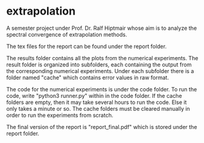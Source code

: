 # extrapolation
A semester project under Prof. Dr. Ralf Hiptmair whose aim is to analyze the spectral convergence of extrapolation methods.

The tex files for the report can be found under the report folder.

The results folder contains all the plots from the numerical experiments. The result folder is organized into subfolders, each containing the output
from the corresponding numerical experiments. Under each subfolder there is a folder named "cache" which contains error values in raw format.

The code for the numerical experiments is under the code folder. To run the code, write "python3 runner.py" within in the code folder.
If the cache folders are empty, then it may take several hours to run the code. Else it only takes a minute or so. The cache folders must be cleared 
manually in order to run the experiments from scratch.

The final version of the report is "report_final.pdf" which is stored under the report folder.
